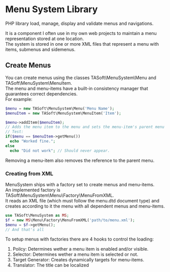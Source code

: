 # Menu System Library
PHP library load, manage, display and validate menus and navigations.

It is a component I often use in my own web projects to maintain a menu representation stored at one location.<br>
The system is stored in one or more XML files that represent a menu with items, submenus and sidemenus.

## Create Menus
You can create menus using the classes TASoft\MenuSystem\Menu and TASoft\MenuSystem\MenuItem.<br>
The menu and menu-items have a built-in consistency manager that guarantees correct dependencies.<br>
For example:
````php
$menu = new TASoft\MenuSystem\Menu('Menu Name');
$menuItem = new TASoft\MenuSystem\MenuItem('Item');

$menu->addItem($menuItem);
// Adds the menu item to the menu and sets the menu-item's parent menu to $menu.
// Test:
if($menu == $menuItem->getMenu())
  echo "Worked fine.";
else
  echo "Did not work"; // Should never appear.
````
Removing a menu-item also removes the reference to the parent menu.

### Creating from XML
MenuSystem ships with a factory set to create menus and menu-items.<br>
An implemented factory is TASoft\MenuSystem\Menu\Factory\MenuFromXML.<br>
It reads an XML file (which must follow the menu.dtd document type) and<br>
creates according to it the menu with all dependent menus and menu-items.
````php
use TASoft\MenuSystem as MS;
$f = new MS\Menu\Factory\MenuFromXML('path/to/menu.xml');
$menu = $f->getMenu();
// And that's all
````
To setup menus with factories there are 4 hooks to control the loading:
1. Poilcy: Determines wether a menu item is enabled and/or visible.
2. Selector: Determines wether a menu item is selected or not.
3. Target Generator: Creates dynamically targets for menu-items.
4. Translator: The title can be localized
